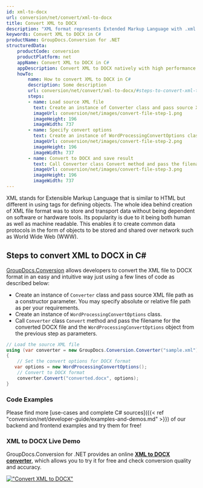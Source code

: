```yaml
---
id: xml-to-docx
url: conversion/net/convert/xml-to-docx
title: Convert XML to DOCX
description: "XML format represents Extended Markup Language with .xml extension. Learn how to convert XML to DOCX file programmatically in C# language using GroupDocs.Conversion for .NET library."
keywords: Convert XML to DOCX in C#
productName: GroupDocs.Conversion for .NET
structuredData:
    productCode: conversion
    productPlatform: net
    appName: Convert XML to DOCX in C#
    appDescription: Convert XML to DOCX natively with high performance using C# language and server side GroupDocs.Conversion for .NET APIs, without the use of any software like Microsoft or Open Office.
    howTo:
        name: How to convert XML to DOCX in C# 
        description: Some description
        url: conversion/net/convert/xml-to-docx/#steps-to-convert-xml-to-docx-in-c
        steps:
        - name: Load source XML file 
          text: Create an instance of Converter class and pass source XML file path as a constructor parameter. You may specify absolute or relative file path as per your requirements. 
          imageUrl: conversion/net/images/convert-file-step-1.png
          imageHeight: 196
          imageWidth: 737
        - name: Specify convert options 
          text: Create an instance of WordProcessingConvertOptions class.
          imageUrl: conversion/net/images/convert-file-step-2.png
          imageHeight: 196
          imageWidth: 737
        - name: Convert to DOCX and save result 
          text: Call Converter class Convert method and pass the filename for the converted HTML file and the WordProcessingConvertOptions object from the previous step as parameters.
          imageUrl: conversion/net/images/convert-file-step-3.png
          imageHeight: 196
          imageWidth: 737
---
```


XML stands for Extensible Markup Language that is similar to HTML but different in using tags for defining objects. The whole idea behind creation of XML file format was to store and transport data without being dependent on software or hardware tools. Its popularity is due to it being both human as well as machine readable. This enables it to create common data protocols in the form of objects to be stored and shared over network such as World Wide Web (WWW).

## Steps to convert XML to DOCX in C#

[GroupDocs.Conversion](https://products.groupdocs.com/conversion/net) allows developers to convert the XML file to DOCX format in an easy and intuitive way just using a few lines of code as described below:

* Create an instance of `Converter` class and pass source XML file path as a constructor parameter. You may specify absolute or relative file path as per your requirements. 
* Create an instance of `WordProcessingConvertOptions` class.
* Call `Converter` class `Convert` method and pass the filename for the converted DOCX file and the `WordProcessingConvertOptions` object from the previous step as parameters.

```csharp
// Load the source XML file
using (var converter = new GroupDocs.Conversion.Converter("sample.xml"))
{
    // Set the convert options for DOCX format
   var options = new WordProcessingConvertOptions();
    // Convert to DOCX format
    converter.Convert("converted.docx", options);
}
```

### Code Examples

Please find more [use-cases and complete C# sources]({{< ref "conversion/net/developer-guide/examples-and-demos.md" >}}) of our backend and frontend examples and try them for free!

### XML to DOCX Live Demo

GroupDocs.Conversion for .NET provides an online [**XML to DOCX converter**](https://products.groupdocs.app/conversion/xml-to-docx), which allows you to try it for free and check conversion quality and accuracy.

[!["Convert XML to DOCX"](conversion/net/images/convert-to-docx/convert-xml-to-docx.png)](https://products.groupdocs.app/conversion/xml-to-docx)